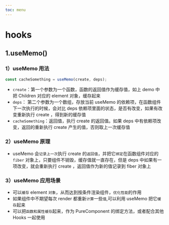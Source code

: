 ```yaml
---
toc: menu
---
```


# hooks

## 1.useMemo()

### 1）useMemo 用法

```js
const cacheSomething = useMemo(create, deps);
```

- `create`：第一个参数为一个函数，函数的返回值作为缓存值，如上 demo 中把 Children 对应的 element 对象，缓存起来
- `deps`： 第二个参数为一个数组，存放当前 useMemo 的依赖项，在函数组件下一次执行的时候，会对比 deps 依赖项里面的状态，是否有改变，如果有改变重新执行 create ，得到新的缓存值
- `cacheSomething`：返回值，执行 create 的返回值。如果 deps 中有依赖项改变，返回的重新执行 create 产生的值，否则取上一次缓存值

### 2）useMemo 原理

- useMemo 会`记录上一次`执行 create 的`返回值`，并把它`绑定`在函数组件对应的 `fiber` 对象上，只要组件不销毁，缓存值就一直存在，但是 deps 中如果有一项改变，就会重新执行 create ，返回值作为新的值记录到 fiber 对象上

### 3）useMemo 应用场景

- 可以`缓存` element `对象`，从而达到按条件渲染组件，`优化性能`的作用
- 如果组件中不期望每次 render 都重新`计算`一些`值`,可以利用 useMemo 把它`缓存`起来
- 可以把`函数和属性缓存`起来，作为 PureComponent 的绑定方法，或者配合其他 Hooks 一起使用
